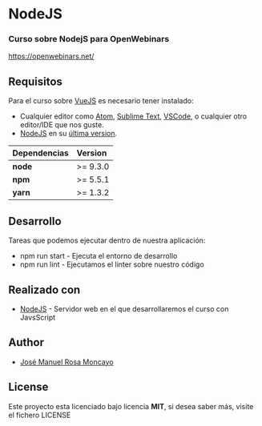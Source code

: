# NodeJS


### Curso sobre NodejS para OpenWebinars
https://openwebinars.net/

## Requisitos

Para el curso sobre [VueJS](https://vuejs.org/) es necesario tener instalado:

* Cualquier editor como [Atom](https://atom.io/), [Sublime Text](https://www.sublimetext.com/), [VSCode](https://code.visualstudio.com/), o cualquier otro editor/IDE que nos guste.
* [NodeJS](https://nodejs.org/es/) en su [última version](https://nodejs.org/es/download/).

| Dependencias | Version  |
|:-------------|:---------| 
| __node__     | >= 9.3.0 |
| __npm__      | >= 5.5.1 |
| __yarn__     | >= 1.3.2 |

## Desarrollo

Tareas que podemos ejecutar dentro de nuestra aplicación:

* npm run start - Ejecuta el entorno de desarrollo
* npm run lint -  Ejecutamos el linter sobre nuestro código

## Realizado con

* [NodeJS](https://nodejs.org/es/) - Servidor web en el que desarrollaremos el curso con JavsScript

## Author
* [José Manuel Rosa Moncayo](https://twitter.com/jmanuel_rosa)

## License
Este proyecto esta licenciado bajo licencia __MIT__, si desea saber más, visite el fichero LICENSE
